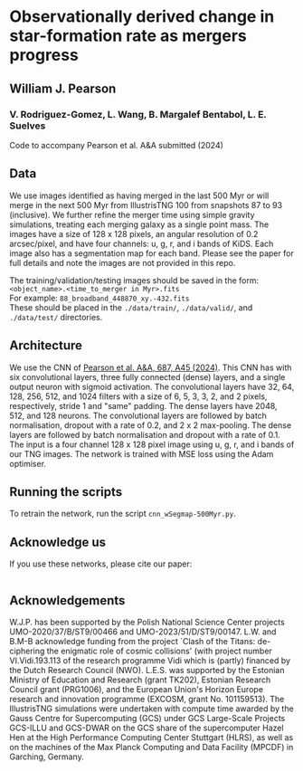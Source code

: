 # Observationally derived change in star-formation rate as mergers progress
## William J. Pearson
### V. Rodriguez-Gomez, L. Wang, B. Margalef Bentabol, L. E. Suelves

Code to accompany Pearson et al. A&A submitted (2024)

## Data

We use images identified as having merged in the last 500 Myr or will merge in the next 500 Myr from IllustrisTNG 100 from snapshots 87 to 93 (inclusive). We further refine the merger time using simple gravity simulations, treating each merging galaxy as a single point mass. The images have a size of 128 x 128 pixels, an angular resolution of 0.2 arcsec/pixel, and have four channels: u, g, r, and i bands of KiDS. Each image also has a segmentation map for each band. Please see the paper for full details and note the images are not provided in this repo.

The training/validation/testing images should be saved in the form: `<object_name>.<time_to_merger in Myr>.fits`    
For example: `88_broadband_448870_xy.-432.fits`    
These should be placed in the `./data/train/`, `./data/valid/`, and `./data/test/` directories.
  

## Architecture

We use the CNN of [Pearson et al. A&A, 687, A45 (2024)](https://ui.adsabs.harvard.edu/abs/2024A%26A...687A..45P/abstract). This CNN has  with six convolutional layers, three fully connected (dense) layers, and a single output neuron with sigmoid activation. The convolutional layers have 32, 64, 128, 256, 512, and 1024 filters with a size of 6, 5, 3, 3, 2, and 2 pixels, respectively, stride 1 and "same" padding. The dense layers have 2048, 512, and 128 neurons. The convolutional layers are followed by batch normalisation, dropout with a rate of 0.2, and 2 x 2 max-pooling. The dense layers are followed by batch normalisation and dropout with a rate of 0.1. The input is a four channel 128 x 128 pixel image using u, g, r, and i bands of our TNG images. The network is trained with MSE loss using the Adam optimiser.


## Running the scripts

To retrain the network, run the script `cnn_wSegmap-500Myr.py`.

## Acknowledge us

If you use these networks, please cite our paper:

```

```

## Acknowledgements

W.J.P. has been supported by the Polish National Science Center projects UMO-2020/37/B/ST9/00466 and UMO-2023/51/D/ST9/00147.
L.W. and B.M-B acknowledge funding from the project `Clash of the Titans: de-ciphering the enigmatic role of cosmic collisions' (with project number VI.Vidi.193.113 of the research programme Vidi which is (partly) financed by the Dutch Research Council (NWO).
L.E.S. was supported by the Estonian Ministry of Education and Research (grant TK202), Estonian Research Council grant (PRG1006), and the European Union's Horizon Europe research and innovation programme (EXCOSM, grant No. 101159513).
The IllustrisTNG simulations were undertaken with compute time awarded by the Gauss Centre for Supercomputing (GCS) under GCS Large-Scale Projects GCS-ILLU and GCS-DWAR on the GCS share of the supercomputer Hazel Hen at the High Performance Computing Center Stuttgart (HLRS), as well as on the machines of the Max Planck Computing and Data Facility (MPCDF) in Garching, Germany.
